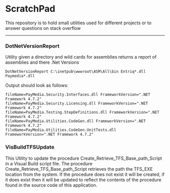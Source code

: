 # ScratchPad
This repository is to hold small utilities used for different projects or to answer questions on stack overflow

-------------------
### DotNetVersionReport
Utility given a directory and wild cards for assemblies returns a report of assemblies and there .Net Versions 

```
DotNetVersionReport C:\inetpub\wwwroot\ASM\All\bin Entriq*.dll Paymedia*.dll
```

Output should look as follows:
```
fileName=PayMedia.Security.Interfaces.dll FrameworkVersion=".NET Framework 4.7.2"
fileName=PayMedia.Security.Licensing.dll FrameworkVersion=".NET Framework 4.7.2"
fileName=PayMedia.Testing.StepDefinitions.dll FrameworkVersion=".NET Framework 4.7.2"
fileName=PayMedia.Utilities.CodeGen.dll FrameworkVersion=".NET Framework 4.7.2"
fileName=PayMedia.Utilities.CodeGen.UnitTests.dll FrameworkVersion=".NET Framework 4.7.2"
```

### VisBuildTFSUpdate
This Utility  to update the procedure Create_Retrieve_TFS_Base_path_Script in a Visual Build script file. The procedure Create_Retrieve_TFS_Base_path_Script retrieves the path the TFS_EXE location from the system. If the procedure does not exist it will be created, if it does exist then it will be updated to reflect the contents of the procedure found in the source code of this application.
